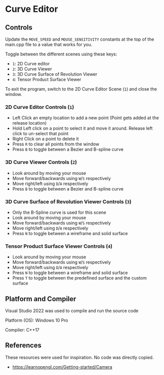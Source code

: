 # Curve Editor

## Controls

Update the `MOVE_SPEED` and `MOUSE_SENSITIVITY` constants at the top of the main.cpp file to a value that works for you.

Toggle between the different scenes using these keys:
- `1`: 2D Curve editor
- `2`: 3D Curve Viewer
- `3`: 3D Curve Surface of Revolution Viewer
- `4`: Tensor Product Surface Viewer

To exit the program, switch to the 2D Curve Editor Scene (`1`) and close the window.

### 2D Curve Editor Controls (`1`)
- Left Click an empty location to add a new point (Point gets added at the release location)
- Hold Left click on a point to select it and move it around. Release left click to un-select that point
- Right Click on a point to delete it
- Press `R` to clear all points from the window
- Press `B` to toggle between a Bezier and B-spline curve

### 3D Curve Viewer Controls (`2`)
- Look around by moving your mouse
- Move forward/backwards using `W`/`S` respectively
- Move right/left using `D`/`A` respectively
- Press `B` to toggle between a Bezier and B-spline curve

### 3D Curve Surface of Revolution Viewer Controls (`3`)
- Only the B-Spline curve is used for this scene
- Look around by moving your mouse
- Move forward/backwards using `W`/`S` respectively
- Move right/left using `D`/`A` respectively
- Press `N` to toggle between a wireframe and solid surface

### Tensor Product Surface Viewer Controls (`4`)
- Look around by moving your mouse
- Move forward/backwards using `W`/`S` respectively
- Move right/left using `D`/`A` respectively
- Press `N` to toggle between a wireframe and solid surface
- Press `T` to toggle between the predefined surface and the custom surface

## Platform and Compiler

Visual Studio 2022 was used to compile and run the source code

Platform (OS): Windows 10 Pro

Compiler: C++17

## References

These resources were used for inspiration. No code was directly copied.

- https://learnopengl.com/Getting-started/Camera
